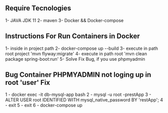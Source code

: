 ## Require Tecnologies
1- JAVA JDK 11
2- maven
3- Docker && Docker-compose

## Instructions For Run Containers in Docker

1- inside in project path
2- docker-compose up --build
3- execute in path root project 'mvn flyway:migrate'
4- execute in path root 'mvn clean package spring-boot:run'
5- Solve Fix Bug, if you use phpmyadmin

## Bug Container PHPMYADMIN not loging up in root 'user' Fix

1 - docker exec -it db-mysql-app bash
2 - mysql -u root -prestApp
3 - ALTER USER root IDENTIFIED WITH mysql_native_password BY 'restApp';
4 - exit
5 - exit
6 - docker-compose up